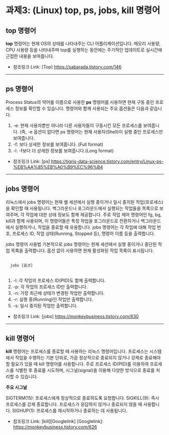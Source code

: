 과제3: (Linux) top, ps, jobs, kill 명령어
=============
top 명령어
-------------
__top__ 명령어는 현재 OS의 상태를 나타내주는 CLI 어플리케이션입니다. 메모리 사용량, CPU 사용량 등을 나타내주며 top를 실행하는 동안에는 주기적인 업데이트로 실시간에 근접한 내용을 보여줍니다.

* 참조링크
Link: [Top] https://sabarada.tistory.com/146
* * *
ps 명령어
-------------
Process Status의 약어를 이름으로 사용한 __ps__ 명령어를 사용하면 현재 구동 중인 프로세스 정보를 확인할 수 있습니다. 명령어와 함께 사용되는 주요 옵션들은 다음과 같습니다.
1. -e: 현재 사용자뿐만 아니라 다른 사용자들이 구동시킨 모든 프로세스를 보여줍니다. (즉, -e 옵션이 없다면 ps 명령어는 현재 사용자(Shell)이 실행 중인 프로세스만 보여줍니다.
2. -f: 보다 상세한 정보를 보여줍니다. (Full format)
3. -l: -f보다 더 상세한 정보를 보여줍니다.(Long format)

* 참조링크
Link: [ps] https://tigris-data-science.tistory.com/entry/Linux-ps-%EB%AA%85%EB%A0%B9%EC%96%B4

* * *
jobs 명령어
-------------
리눅스에서 jobs 명령어는 현재 쉘 세션에서 실행 중이거나 일시 중지된 작업(프로세스)을 확인할 때 사용됩니다. 백그라운드나 포그라운드에서 실행되는 작업들을 목록으로 보여주며, 각 작업에 대한 상태 정보도 함께 제공합니다. 주로 작업 제어 명령어인 fg, bg, kill과 함께 사용되며, 이 명령어들은 특정 작업을 포그라운드로 전환하거나 백그라운드에서 실행하거나, 작업을 종료할 때 유용합니다.
jobs 명령어는 각 작업에 대해 작업 번호, 프로세스 ID, 작업 상태(Running, Stopped 등), 명령어 이름 등을 출력합니다.

jobs 명령어 사용법
기본적으로 jobs 명령어는 현재 세션에서 실행 중이거나 중단된 작업 목록을 출력합니다. 옵션 없이 사용하면 현재 활성화된 작업 목록이 표시됩니다.
<pre>
<code>
  jobs [옵션]
</code>
</pre>

1. -l: 각 작업의 프로세스 ID(PID)도 함께 출력합니다.
2. -p: 각 작업의 프로세스 ID만 출력합니다.
3. -n: 가장 최근에 상태가 변경된 작업만 출력합니다.
4. -r: 실행 중(Running)인 작업만 출력합니다.
5. -s: 일시 중지된 작업만 출력합니다.

* 참조링크
Link: [jobs] https://monkeybusiness.tistory.com/630
* * *
kill 명령어
------------
__kill__ 명령어는 프로세스를 종료할 때 사용하는 리눅스 명령어입니다. 프로세스는 시스템에서 작업을 수행하는 기본 단위로, 가끔 정상적으로 종료되지 않거나 강제로 종료해야 할 필요가 있을 때 kill 명령어를 사용합니다. 주로 프로세스 ID(PID)를 이용하여 프로세스를 식별한 후 종료를 시도하며, 시그널(signal)을 이용해 다양한 방식으로 종료를 처리할 수 있습니다.

__주요 시그널__

SIGTERM(15): 프로세스에게 정상적으로 종료하도록 요청합니다.
SIGKILL(9): 즉시 프로세스를 강제 종료합니다. 프로세스가 응답하지 않거나 종료되지 않을 때 사용합니다.
SIGHUP(1): 프로세스를 재시작하거나 종료하는 데 사용됩니다.

* 참조링크
Link: [kill][Googlelink]
[Googlelink]: https://monkeybusiness.tistory.com/626
